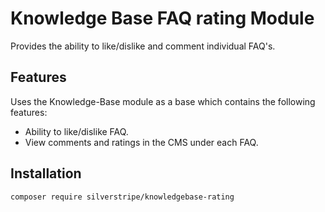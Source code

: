 # Knowledge Base FAQ rating Module

Provides the ability to like/dislike and comment individual FAQ's.

## Features

Uses the Knowledge-Base module as a base which contains the following features:

- Ability to like/dislike FAQ.
- View comments and ratings in the CMS under each FAQ.

## Installation

`composer require silverstripe/knowledgebase-rating`